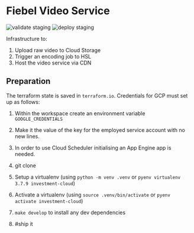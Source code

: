 # Fiebel Video Service
![validate staging](https://github.com/davidcava06/travelx-video-service/actions/workflows/main-pr.yaml/badge.svg?branch=main)
![deploy staging](https://github.com/davidcava06/travelx-video-service/actions/workflows/main-push.yaml/badge.svg?branch=main)


Infrastructure to:
1. Upload raw video to Cloud Storage
2. Trigger an encoding job to HSL
3. Host the video service via CDN

## Preparation
The terraform state is saved in `terraform.io`. Credentials for GCP must set up as follows:
1. Within the workspace create an environment variable `GOOGLE_CREDENTIALS`
2. Make it the value of the key for the employed service account with no new lines.
3. In order to use Cloud Scheduler initialising an App Engine app is needed.

4. git clone
5. Setup a virtualenv (using `python -m venv .venv` or `pyenv virtualenv 3.7.9 investment-cloud`)
6. Activate a virtualenv (using `source .venv/bin/activate` or `pyenv activate investment-cloud`)
7. `make develop` to install any dev dependencies
8. #ship it
